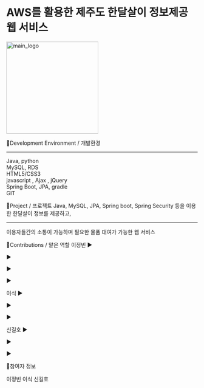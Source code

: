 # AWS를 활용한 제주도 한달살이 정보제공 웹 서비스

<img width="242" alt="main_logo" src="https://user-images.githubusercontent.com/111488162/216569689-8437ca66-b1f5-4bf9-9c78-b1c2466cb9f7.png">

📌Development Environment / 개발환경 <hr>
Java, python  
MySQL, RDS  
HTML5/CSS3  
javascript , Ajax , jQuery   
Spring Boot, JPA, gradle  
GIT  

📌Project / 프로젝트
Java, MySQL, JPA, Spring boot, Spring Security 등을 이용한 한달살이 정보를 제공하고, <hr>
이용자들간의 소통이 가능하며 필요한 물품 대여가 가능한 웹 서비스

📌Contributions / 맡은 역할
이정빈
▶

▶

▶

▶

이식
▶

▶

▶

신길호
▶

▶

▶


📌참여자 정보

이정빈
이식
신길호
